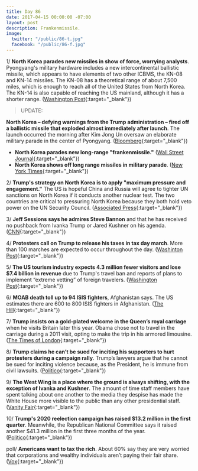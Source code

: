 ```yaml
---
title: Day 86
date: 2017-04-15 00:00:00 -07:00
layout: post
description: Frankenmissile.
image:
  twitter: "/public/86-t.jpg"
  facebook: "/public/86-f.jpg"
---
```


1/ **North Korea parades new missiles in show of force, worrying analysts**. Pyongyang's military hardware includes a new intercontinental ballistic missile, which appears to have elements of two other ICBMS, the KN-08 and KN-14 missiles. The KN-08 has a theoretical range of about 7,500 miles, which is enough to reach all of the United States from North Korea. The KN-14 is also capable of reaching the US mainland, although it has a shorter range. ([Washington Post](https://www.washingtonpost.com/world/north-korea-shows-off-new-missiles-in-huge-military-parade-but-doesnt-test-nuclear-weapon/2017/04/15/ba8b447c-212b-11e7-bb59-a74ccaf1d02f_story.html){:target="_blank"})

> UPDATE:
>
**North Korea – defying warnings from the Trump administration – fired off a ballistic missile that exploded almost immediately after launch**. The launch occurred the morning after Kim Jong Un oversaw an elaborate military parade in the center of Pyongyang. ([Bloomberg](https://www.bloomberg.com/politics/articles/2017-04-15/north-korea-likely-conducted-failed-missile-test-south-korea){:target="_blank"})
>

* **North Korea parades new long-range "frankenmissile."** ([Wall Street Journal](https://www.wsj.com/articles/north-korea-parades-apparently-new-long-range-missile-1492237791){:target="_blank"})
* **North Korea shows off long range missiles in military parade**. ([New York Times](https://www.nytimes.com/2017/04/15/world/asia/north-korea-missiles-pyongyang-kim-jong-un.html){:target="_blank"})

2/ **Trump's strategy on North Korea is to apply "maximum pressure and engagement."** The US is hopeful China and Russia will agree to tighter UN sanctions on North Korea if it conducts another nuclear test. The two countries are critical to pressuring North Korea because they both hold veto power on the UN Security Council. ([Associated Press](https://www.apnews.com/86626d21ea2b45c79457a873a747c452/Trump-strategy-on-NKorea:-'Maximum-pressure-and-engagement){:target="_blank"})

3/ **Jeff Sessions says he admires Steve Bannon** and that he has received no pushback from Ivanka Trump or Jared Kushner on his agenda. ([CNN](http://www.cnn.com/2017/04/12/politics/kfile-jeff-sessions-on-bannon/index.html){:target="_blank"})

4/ **Protesters call on Trump to release his taxes in tax day march**. More than 100 marches are expected to occur throughout the day. ([Washinton Post](https://www.washingtonpost.com/news/local/wp/2017/04/15/the-tax-march-thousands-protest-around-the-country-calling-on-president-trump-to-release-his-taxes/){:target="_blank"})

5/ **The US tourism industry expects 4.3 million fewer visitors and lose $7.4 billion in revenue** due to Trump's travel ban and reports of plans to implement “extreme vetting” of foreign travelers. ([Washington Post](https://www.washingtonpost.com/business/capitalbusiness/after-trumps-travel-ban-tourism-outfits-say-that-brand-usa-has-taken-a-hit/2017/04/14/d0eebf4e-158e-11e7-833c-503e1f6394c9_story.html){:target="_blank"})

6/ **MOAB death toll up to 94 ISIS fighters**, Afghanistan says. The US estimates there are 600 to 800 ISIS fighters in Afghanistan. ([The Hill](http://thehill.com/policy/international/328952-bombing-death-toll-up-to-94-isis-fighters-afghan-official-says){:target="_blank"})

7/ **Trump insists on a gold‑plated welcome in the Queen’s royal carriage** when he visits Britain later this year.  Obama chose not to travel in the carriage during a 2011 visit, opting to make the trip in his armored limousine. ([The Times of London](https://www.thetimes.co.uk/article/trump-demands-gold-plated-welcome-xjnffdq32){:target="_blank"})

8/ **Trump claims he can’t be sued for inciting his supporters to hurt protesters during a campaign rally**. Trump’s lawyers argue that he cannot be sued for inciting violence because, as the President, he is immune from civil lawsuits. ([Politico](http://www.politico.com/story/2017/04/trump-inciting-violence-protest-rally-lawsuit-237249){:target="_blank"})

9/ **The West Wing is a place where the ground is always shifting, with the exception of Ivanka and Kushner**. The amount of time staff members have spent talking about one another to the media they despise has made the White House more visible to the public than any other presidential staff. ([Vanity Fair](http://www.vanityfair.com/news/2017/04/jared-kushner-steve-bannon-white-house-civil-war){:target="_blank"})

10/ **Trump's 2020 reelection campaign has raised $13.2 million in the first quarter**. Meanwhile, the Republican National Committee says it raised another $41.3 million in the first three months of the year. ([Politico](http://www.politico.com/story/2017/04/trumps-reelection-campaign-raised-132-million-in-first-quarter-237250){:target="_blank"})

poll/ **Americans want to tax the rich**. About 60% say they are very worried that corporations and wealthy individuals aren’t paying their fair share. ([Vox](http://www.vox.com/2017/4/14/15297488/tax-poll-rich-pay-more){:target="_blank"})
